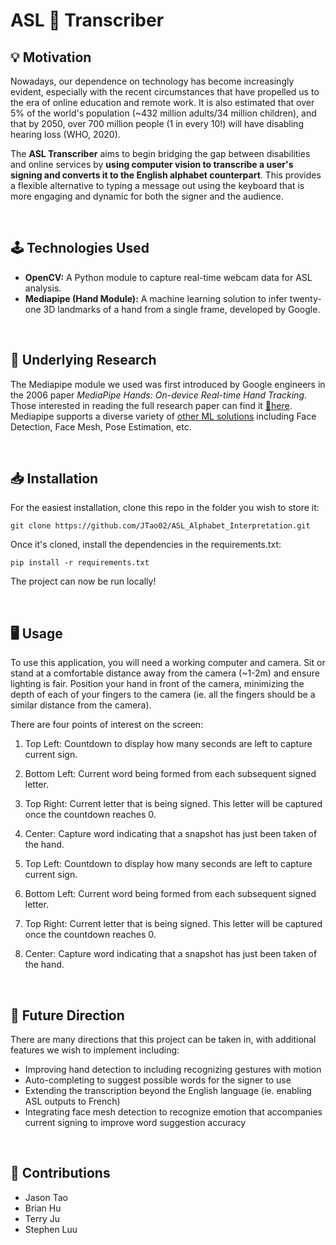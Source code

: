 # ASL 🤟 Transcriber

## 💡 Motivation

Nowadays, our dependence on technology has become increasingly evident, especially with the recent circumstances that have propelled us to the era of online education and remote work. It is also estimated that over 5% of the world's population (~432 million adults/34 million children), and that by 2050, over 700 million people (1 in every 10!) will have disabling hearing loss (WHO, 2020).

The **ASL Transcriber** aims to begin bridging the gap between disabilities and online services by **using computer vision to transcribe a user's signing and converts it to the English alphabet counterpart**. This provides a flexible alternative to typing a message out using the keyboard that is more engaging and dynamic for both the signer and the audience.

<br>

## 🕹️ Technologies Used

- **OpenCV:** A Python module to capture real-time webcam data for ASL analysis.
- **Mediapipe (Hand Module):** A machine learning solution to infer twenty-one 3D landmarks of a hand from a single frame, developed by Google.

<br>

## 🔬 Underlying Research

The Mediapipe module we used was first introduced by Google engineers in the 2006 paper _MediaPipe Hands: On-device Real-time Hand Tracking_. Those interested in reading the full research paper can find it [🔗here](https://arxiv.org/pdf/2006.10214.pdf). Mediapipe supports a diverse variety of [other ML solutions](https://google.github.io/mediapipe/) including Face Detection, Face Mesh, Pose Estimation, etc.

<br>

## 📥 Installation

For the easiest installation, clone this repo in the folder you wish to store it:

```
git clone https://github.com/JTao02/ASL_Alphabet_Interpretation.git
```

Once it's cloned, install the dependencies in the requirements.txt:

```
pip install -r requirements.txt
```

The project can now be run locally!

<br>

## 🖥️ Usage

To use this application, you will need a working computer and camera. Sit or stand at a comfortable distance away from the camera (~1-2m) and ensure lighting is fair. Position your hand in front of the camera, minimizing the depth of each of your fingers to the camera (ie. all the fingers should be a similar distance from the camera).

There are four points of interest on the screen:

1. Top Left: Countdown to display how many seconds are left to capture current sign.
2. Bottom Left: Current word being formed from each subsequent signed letter.
3. Top Right: Current letter that is being signed. This letter will be captured once the countdown reaches 0.
4. Center: Capture word indicating that a snapshot has just been taken of the hand.

1. Top Left: Countdown to display how many seconds are left to capture current sign.
2. Bottom Left: Current word being formed from each subsequent signed letter.
3. Top Right: Current letter that is being signed. This letter will be captured once the countdown reaches 0.
4. Center: Capture word indicating that a snapshot has just been taken of the hand.

<br>

## 🔮 Future Direction

There are many directions that this project can be taken in, with additional features we wish to implement including:

- Improving hand detection to including recognizing gestures with motion
- Auto-completing to suggest possible words for the signer to use
- Extending the transcription beyond the English language (ie. enabling ASL outputs to French)
- Integrating face mesh detection to recognize emotion that accompanies current signing to improve word suggestion accuracy

<br>

## 🎉 Contributions

- Jason Tao
- Brian Hu
- Terry Ju
- Stephen Luu
